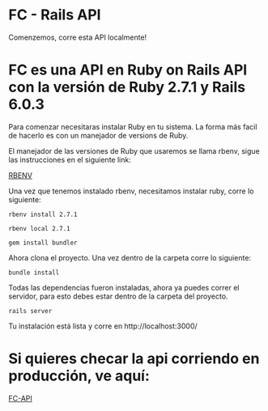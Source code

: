 # FC - Rails API

Comenzemos, corre esta API localmente!

# FC es una API en Ruby on Rails API con la versión de Ruby 2.7.1 y Rails 6.0.3

Para comenzar necesitaras instalar Ruby en tu sistema. La forma más facil de hacerlo es con un manejador de versions de Ruby.

El manejador de las versiones de Ruby que usaremos se llama rbenv, sigue las instrucciones en el siguiente link:

[RBENV](https://github.com/rbenv/rbenv)

Una vez que tenemos instalado rbenv, necesitamos instalar ruby, corre lo siguiente:

`rbenv install 2.7.1`

`rbenv local 2.7.1`

`gem install bundler`

Ahora clona el proyecto. Una vez dentro de la carpeta corre lo siguiente:

`bundle install`

Todas las dependencias fueron instaladas, ahora ya puedes correr el servidor, para esto debes estar dentro de la carpeta del proyecto.

`rails server`

Tu instalación está lista y corre en http://localhost:3000/

# Si quieres checar la api corriendo en producción, ve aquí:

[FC-API](https://resuelve-fc-api.herokuapp.com/)
